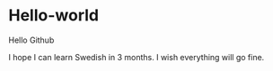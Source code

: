 # Hello-world
Hello Github

I hope I can learn Swedish in 3 months.
I wish everything will go fine.
